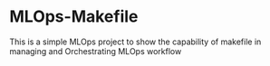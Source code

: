 # MLOps-Makefile
This is a simple MLOps project to show the capability of makefile in managing and Orchestrating MLOps workflow
